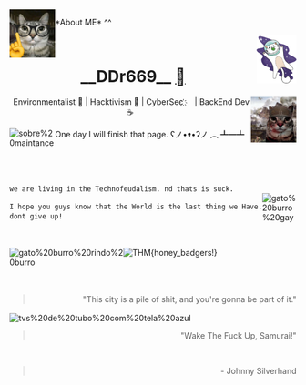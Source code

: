 <!--![gato burro voando no espaço de capacete gif](/kity_space.gif) !-->
<img src="/gato_nerd.jpg" alt="gato%20nerd%20inteligente%20burro" width="80px" height="85px" align="left"/>
<p align="left"> *About ME* ^^ </p>
<img src="/kity_space.gif" alt="gato%20burro%20no%20espaço" width="70px" height="85px" align="right"/>
<br>
<h1 align="center"> __DDr669__ <a href="https://github.com/ddr669"></a> </h1>
<img src="/gato_guerra.jpg" alt="gato%20burro%20indo%20pra%20guerra" width="80px" height="80px" align="right"/>
<p align="center"> &nbsp;Environmentalist 🍃 | Hacktivism 🐧 | CyberSec ҉ &nbsp;&nbsp; |  BackEnd Dev  ☕</p>
<img src="https://cdn11.bigcommerce.com/s-10c6f/images/stencil/1280x1280/products/76571/148256/WS331824__65279.1649777362.jpg?c=2" alt="sobre%20maintance" height="80px" width="80px" align="left"/>
<p align="left">One day I will finish that page. 	ʕノ•ᴥ•ʔノ ︵ ┻━┻ </p>

    
<br><br>
<h2>

</h2>
<p align="left">
  
  ```we are living in the Technofeudalism. nd thats is suck.```
  <br> 
  <img src="/gato_gay.jpg" alt="gato%20burro%20gay" width="60px" height="65px" align="right"/> 
  
  ```I hope you guys know that the World is the last thing we Have. dont give up!```
  
</p>
<br><br>
<img src="https://tryhackme-badges.s3.amazonaws.com/ddr669.png" alt="THM{honey_badgers!}" />
<img src="/gato_rindo.jpg" alt="gato%20burro%20rindo%20burro" width="200px" height="65px" align="left"/>
<br><br>
<br><br>

<div align="right">
  
> "This city is a pile of shit, and you're gonna be part of it."

</div>

<img src="/photomode_22022025_025429.png" alt="tvs%20de%20tubo%20com%20tela%20azul" height="400px" width="100%" align="center"/>

<div align="right">

> "Wake The Fuck Up, Samurai!"

<br>

> \- Johnny Silverhand

</div>

<!--
**ddr669/ddr669** is a ✨ _special_ ✨ repository because its `README.md` (this file) appears on your GitHub profile.

Here are some ideas to get you started:

- 🔭 I’m currently working on ...
- 🌱 I’m currently learning ...
- 👯 I’m looking to collaborate on ...
- 🤔 I’m looking for help with ...
- 💬 Ask me about ...
- 📫 How to reach me: ...
- 😄 Pronouns: ...
- ⚡ Fun fact: ...
-->
